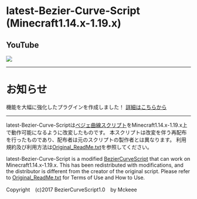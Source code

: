 # latest-Bezier-Curve-Script (Minecraft1.14.x-1.19.x)
 
## YouTube

[![](https://img.youtube.com/vi/Ss8jZYeE8kY/0.jpg)](https://www.youtube.com/watch?v=Ss8jZYeE8kY)

---

# お知らせ

機能を大幅に強化したプラグインを作成しました！
[詳細はこちらから](https://www.spigotmc.org/resources/curvebuilding.108588/)

---

latest-Bezier-Curve-Scriptは[ベジェ曲線スクリプト](https://www.youtube.com/watch?v=Ss8jZYeE8kY)をMinecraft1.14.x-1.19.x上で動作可能になるように改変したものです。
本スクリプトは改変を伴う再配布を行ったものであり、配布者は元のスクリプトの製作者とは異なります。
利用規約及び利用方法は[Original_ReadMe.txt](Original_ReadMe.txt)を参照してください。

latest-Bezier-Curve-Script is a modified [BezierCurveScript](https://www.youtube.com/watch?v=Ss8jZYeE8kY) that can work on Minecraft1.14.x-1.19.x.
This has been redistributed with modifications, and the distributor is different from the creator of the original script.
Please refer to [Original_ReadMe.txt](Original_ReadMe.txt) for Terms of Use and How to Use.

Copyright　(c)2017 BezierCurveScript1.0　by Mckeee
